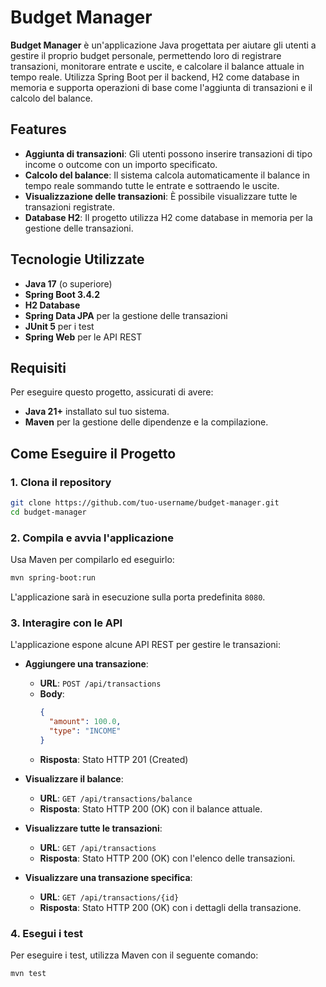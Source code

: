 
# Budget Manager

**Budget Manager** è un'applicazione Java progettata per aiutare gli utenti a gestire il proprio budget personale, permettendo loro di registrare transazioni, monitorare entrate e uscite, e calcolare il balance attuale in tempo reale. Utilizza Spring Boot per il backend, H2 come database in memoria e supporta operazioni di base come l'aggiunta di transazioni e il calcolo del balance.

## Features

- **Aggiunta di transazioni**: Gli utenti possono inserire transazioni di tipo income o outcome con un importo specificato.
- **Calcolo del balance**: Il sistema calcola automaticamente il balance in tempo reale sommando tutte le entrate e sottraendo le uscite.
- **Visualizzazione delle transazioni**: È possibile visualizzare tutte le transazioni registrate.
- **Database H2**: Il progetto utilizza H2 come database in memoria per la gestione delle transazioni.

## Tecnologie Utilizzate

- **Java 17** (o superiore)
- **Spring Boot 3.4.2**
- **H2 Database**
- **Spring Data JPA** per la gestione delle transazioni
- **JUnit 5** per i test
- **Spring Web** per le API REST

## Requisiti

Per eseguire questo progetto, assicurati di avere:

- **Java 21+** installato sul tuo sistema.
- **Maven** per la gestione delle dipendenze e la compilazione.
  
## Come Eseguire il Progetto

### 1. Clona il repository

```bash
git clone https://github.com/tuo-username/budget-manager.git
cd budget-manager
```

### 2. Compila e avvia l'applicazione

Usa Maven per compilarlo ed eseguirlo:

```bash
mvn spring-boot:run
```

L'applicazione sarà in esecuzione sulla porta predefinita `8080`.

### 3. Interagire con le API

L'applicazione espone alcune API REST per gestire le transazioni:

- **Aggiungere una transazione**:
  - **URL**: `POST /api/transactions`
  - **Body**:
    ```json
    {
      "amount": 100.0,
      "type": "INCOME"
    }
    ```
  - **Risposta**: Stato HTTP 201 (Created)

- **Visualizzare il balance**:
  - **URL**: `GET /api/transactions/balance`
  - **Risposta**: Stato HTTP 200 (OK) con il balance attuale.

- **Visualizzare tutte le transazioni**:
  - **URL**: `GET /api/transactions`
  - **Risposta**: Stato HTTP 200 (OK) con l'elenco delle transazioni.

- **Visualizzare una transazione specifica**:
    - **URL**: `GET /api/transactions/{id}`
    - **Risposta**: Stato HTTP 200 (OK) con i dettagli della transazione.

### 4. Esegui i test

Per eseguire i test, utilizza Maven con il seguente comando:

```bash
mvn test
```

